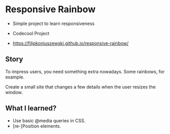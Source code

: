 # Responsive Rainbow

- Simple project to learn responsiveness

- Codecool Project

- https://filipkoniuszewski.github.io/responsive-rainbow/

## Story

To impress users, you need something extra nowadays. Some rainbows, for example.

Create a small site that changes a few details when the user resizes the window.

## What I learned?

- Use basic @media queries in CSS.
- [re-]Position elements.

